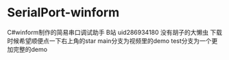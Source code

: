 # SerialPort-winform
C#winform制作的简易串口调试助手 
B站 uid286934180 没有胡子的大懒虫 下载时候希望顺便点一下右上角的star main分支为视频里的demo test分支为一个更加完整的demo
